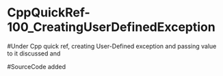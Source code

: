 # CppQuickRef-100_CreatingUserDefinedException

#Under Cpp quick ref, creating User-Defined exception and passing value to it discussed and

#SourceCode added
